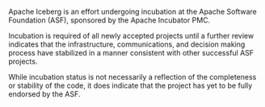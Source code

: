 Apache Iceberg is an effort undergoing incubation at the Apache Software Foundation (ASF), sponsored by the Apache Incubator PMC.

Incubation is required of all newly accepted projects until a further review indicates that the infrastructure, communications, and decision making process have stabilized in a manner consistent with other successful ASF projects.

While incubation status is not necessarily a reflection of the completeness or stability of the code, it does indicate that the project has yet to be fully endorsed by the ASF.
